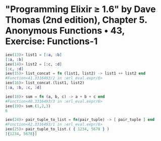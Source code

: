 # "Programming Elixir ≥ 1.6" by Dave Thomas (2nd edition), Chapter 5. Anonymous Functions • 43, Exercise: Functions-1

```elixir
iex(13)> list1 = [:a, :b]
[:a, :b]
iex(14)> list2 = [:c, :d]
[:c, :d]
iex(15)> list_concat = fn (list1, list2) -> list1 ++ list2 end
#Function<41.3316493/2 in :erl_eval.expr/6>
iex(16)> list_concat.(list1, list2)
[:a, :b, :c, :d]
```

```elixir
iex(18)> sum = fn (a, b, c) -> a + b + c end
#Function<40.3316493/3 in :erl_eval.expr/6>
iex(19)> sum.(1,2,3)
6
```

```elixir
iex(24)> pair_tuple_to_list = fn(pair_tuple) -> [ pair_tuple ] end
#Function<42.3316493/1 in :erl_eval.expr/6>
iex(25)> pair_tuple_to_list.( { 1234, 5678 } )
[{1234, 5678}]
```

